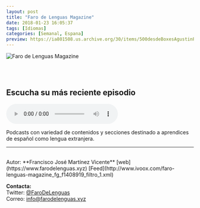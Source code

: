 ```yaml
---
layout: post
title: "Faro de Lenguas Magazine"
date: 2018-01-23 16:05:37
tags: [Idiomas]
categories: [Semanal, Espana]
preview: https://ia801508.us.archive.org/30/items/500desdeBoxesAgustinPalmeiro/300MAGAZINE%20-%20Francisco%20Jos%c3%a9%20Mart%c3%adnez%20Vicente.png
---
```


![Faro de Lenguas Magazine](https://ia801508.us.archive.org/30/items/500desdeBoxesAgustinPalmeiro/500MAGAZINE%20-%20Francisco%20Jos%c3%a9%20Mart%c3%adnez%20Vicente.png)

<br/>
<br/>

## Escucha su más reciente episodio

<!--reproductor-feed=http://www.ivoox.com/faro-lenguas-magazine_fg_f1408919_filtro_1.xml-->
<!--reproductor-start-->
<audio id="audio" preload="auto" controls="" src="http://www.ivoox.com/flm-3x2-porque-aprender-espanol_mf_30151179_feed_1.mp3"></audio>
<!--reproductor-end-->

Podcasts con variedad de contenidos y secciones destinado a aprendices de español como lengua extranjera.  

_ _ _
<br>
Autor: **Francisco José Martínez Vicente**  
[web](https://www.farodelenguas.xyz)  
[Feed](http://www.ivoox.com/faro-lenguas-magazine_fg_f1408919_filtro_1.xml)  


**Contacta:**  
Twitter: [@FaroDeLenguas](https://twitter.com/FaroDeLenguas)  
Correo: [info@farodelenguas.xyz](mailto:info@farodelenguas.xyz)  
